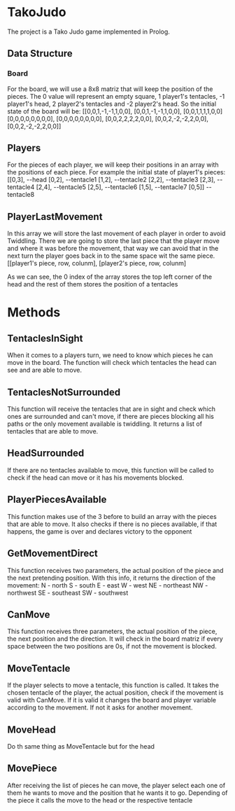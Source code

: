 # TakoJudo

The project is a Tako Judo game implemented in Prolog.

## Data Structure
### Board
For the board, we will use a 8x8 matriz that will keep the position of the pieces. The 0 value will represent an empty square, 1 player1's tentacles, -1 player1's head, 2 player2's tentacles and -2 player2's head. So the initial state of the board will be:
[[0,0,1,-1,-1,1,0,0],
[0,0,1,-1,-1,1,0,0],
[0,0,1,1,1,1,0,0]
[0,0,0,0,0,0,0,0],
[0,0,0,0,0,0,0,0],
[0,0,2,2,2,2,0,0],
[0,0,2,-2,-2,2,0,0],
[0,0,2,-2,-2,2,0,0]]

## Players
For the pieces of each player, we will keep their positions in an array with the positions of each piece. For example the initial state of player1's pieces:
[[0,3],   --head
[0,2],    --tentacle1
[1,2],    --tentacle2
[2,2],    --tentacle3
[2,3],    --tentacle4
[2,4],    --tentacle5
[2,5],    --tentacle6
[1,5],    --tentacle7
[0,5]]    --tentacle8

## PlayerLastMovement
In this array we will store the last movement of each player in order to avoid Twiddling. There we are going to store the last piece that the player move and where it was before the movement, that way we can avoid that in the next turn the player goes back in to the same space wit the same piece.
[[player1's piece, row, colunm],
[player2's piece, row, colunm]

As we can see, the 0 index of the array stores the top left corner of the head and the rest of them stores the position of a tentacles

# Methods
## TentaclesInSight
When it comes to a players turn, we need to know which pieces he can move in the board. The function will check which tentacles the head can see and are able to move.

## TentaclesNotSurrounded
This function will receive the tentacles that are in sight and check which ones are surrounded and can't move, if there are pieces blocking all his paths or the only movement available is twiddling. It returns a list of tentacles that are able to move.

## HeadSurrounded
If there are no tentacles available to move, this function will be called to check if the head can move or it has his movements blocked. 

## PlayerPiecesAvailable
This function makes use of the 3 before to build an array with the pieces that are able to move. It also checks if there is no pieces available, if that happens, the game is over and declares victory to the opponent

## GetMovementDirect
This function receives two parameters, the actual position of the piece and the next pretending position. With this info, it returns the direction of the movement:
N - north
S - south
E - east
W - west
NE - northeast
NW - northwest
SE - southeast
SW - southwest

## CanMove
This function receives three parameters, the actual position of the piece, the next position and the direction. It will check in the board matriz if every space between the two positions are 0s, if not the movement is blocked.

## MoveTentacle
If the player selects to move a tentacle, this function is called. It takes the chosen tentacle of the player, the actual position, check if the movement is valid with CanMove. If it is valid it changes the board and player variable according to the movement. If not it asks for another movement.

## MoveHead
Do th same thing as MoveTentacle but for the head

## MovePiece
After receiving the list of pieces he can move, the player select each one of them he wants to move and the position that he wants it to go. Depending of the piece it calls the move to the head or the respective tentacle
